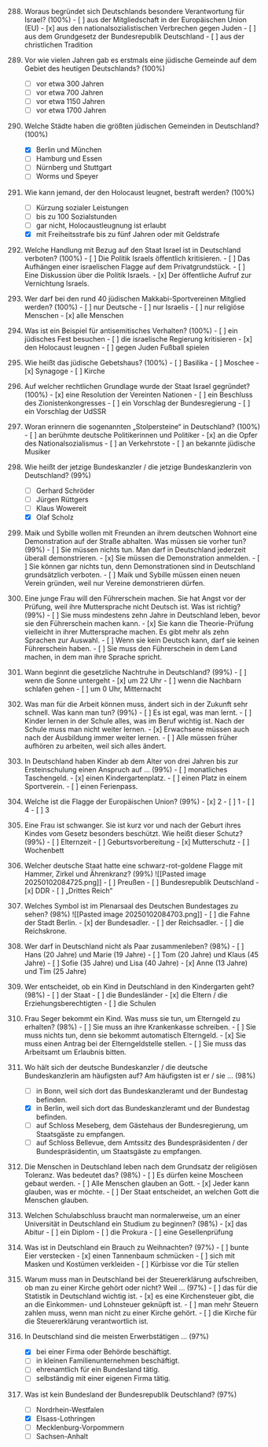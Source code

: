 288. Woraus begründet sich Deutschlands besondere Verantwortung für Israel? (100%)
	- [ ] aus der Mitgliedschaft in der Europäischen Union (EU)
	- [x] aus den nationalsozialistischen Verbrechen gegen Juden
	- [ ] aus dem Grundgesetz der Bundesrepublik Deutschland
	- [ ] aus der christlichen Tradition

59. Vor wie vielen Jahren gab es erstmals eine jüdische Gemeinde auf dem Gebiet des heutigen Deutschlands? (100%)
	- [ ] vor etwa 300 Jahren
	- [ ] vor etwa 700 Jahren
	- [ ] vor etwa 1150 Jahren
	- [ ] vor etwa 1700 Jahren

66. Welche Städte haben die größten jüdischen Gemeinden in Deutschland? (100%)
	- [x] Berlin und München
	- [ ] Hamburg und Essen
	- [ ] Nürnberg und Stuttgart
	- [ ] Worms und Speyer

96. Wie kann jemand, der den Holocaust leugnet, bestraft werden? (100%)
	- [ ] Kürzung sozialer Leistungen
	- [ ] bis zu 100 Sozialstunden
	- [ ] gar nicht, Holocaustleugnung ist erlaubt
	- [x] mit Freiheitsstrafe bis zu fünf Jahren oder mit Geldstrafe

111. Welche Handlung mit Bezug auf den Staat Israel ist in Deutschland verboten? (100%)
	- [ ] Die Politik Israels öffentlich kritisieren.
	- [ ] Das Aufhängen einer israelischen Flagge auf dem Privatgrundstück.
	- [ ] Eine Diskussion über die Politik Israels.
	- [x] Der öffentliche Aufruf zur Vernichtung Israels.

118. Wer darf bei den rund 40 jüdischen Makkabi-Sportvereinen Mitglied werden? (100%)
	- [ ] nur Deutsche
	- [ ] nur Israelis
	- [ ] nur religiöse Menschen
	- [x] alle Menschen

149. Was ist ein Beispiel für antisemitisches Verhalten? (100%)
	- [ ] ein jüdisches Fest besuchen
	- [ ] die israelische Regierung kritisieren
	- [x] den Holocaust leugnen
	- [ ] gegen Juden Fußball spielen

182. Wie heißt das jüdische Gebetshaus? (100%)
	- [ ] Basilika
	- [ ] Moschee
	- [x] Synagoge
	- [ ] Kirche

184. Auf welcher rechtlichen Grundlage wurde der Staat Israel gegründet? (100%)
	- [x] eine Resolution der Vereinten Nationen
	- [ ] ein Beschluss des Zionistenkongresses
	- [ ] ein Vorschlag der Bundesregierung
	- [ ] ein Vorschlag der UdSSR

206. Woran erinnern die sogenannten „Stolpersteine“ in Deutschland? (100%)
	- [ ] an berühmte deutsche Politikerinnen und Politiker
	- [x] an die Opfer des Nationalsozialismus
	- [ ] an Verkehrstote
	- [ ] an bekannte jüdische Musiker

72. Wie heißt der jetzige Bundeskanzler / die jetzige Bundeskanzlerin von Deutschland? (99%)
	- [ ] Gerhard Schröder
	- [ ] Jürgen Rüttgers
	- [ ] Klaus Wowereit
	- [x] Olaf Scholz

243. Maik und Sybille wollen mit Freunden an ihrem deutschen Wohnort eine Demonstration auf der Straße abhalten. Was müssen sie vorher tun? (99%)
	- [ ] Sie müssen nichts tun. Man darf in Deutschland jederzeit überall demonstrieren.
	- [x] Sie müssen die Demonstration anmelden.
	- [ ] Sie können gar nichts tun, denn Demonstrationen sind in Deutschland grundsätzlich verboten.
	- [ ] Maik und Sybille müssen einen neuen Verein gründen, weil nur Vereine demonstrieren dürfen.

268. Eine junge Frau will den Führerschein machen. Sie hat Angst vor der Prüfung, weil ihre Muttersprache nicht Deutsch ist. Was ist richtig? (99%)
	- [ ] Sie muss mindestens zehn Jahre in Deutschland leben, bevor sie den Führerschein machen kann.
	- [x] Sie kann die Theorie-Prüfung vielleicht in ihrer Muttersprache machen. Es gibt mehr als zehn Sprachen zur Auswahl.
	- [ ] Wenn sie kein Deutsch kann, darf sie keinen Führerschein haben.
	- [ ] Sie muss den Führerschein in dem Land machen, in dem man ihre Sprache spricht.

266. Wann beginnt die gesetzliche Nachtruhe in Deutschland? (99%)
	- [ ] wenn die Sonne untergeht
	- [x] um 22 Uhr
	- [ ] wenn die Nachbarn schlafen gehen
	- [ ] um 0 Uhr, Mitternacht

284. Was man für die Arbeit können muss, ändert sich in der Zukunft sehr schnell. Was kann man tun? (99%)
	- [ ] Es ist egal, was man lernt.
	- [ ] Kinder lernen in der Schule alles, was im Beruf wichtig ist. Nach der Schule muss man nicht weiter lernen.
	- [x] Erwachsene müssen auch nach der Ausbildung immer weiter lernen.
	- [ ] Alle müssen früher aufhören zu arbeiten, weil sich alles ändert.

269. In Deutschland haben Kinder ab dem Alter von drei Jahren bis zur Ersteinschulung einen Anspruch auf … (99%)
	- [ ] monatliches Taschengeld.
	- [x] einen Kindergartenplatz.
	- [ ] einen Platz in einem Sportverein.
	- [ ] einen Ferienpass.

226. Welche ist die Flagge der Europäischen Union? (99%)
	- [x] 2
	- [ ] 1
	- [ ] 4
	- [ ] 3

247. Eine Frau ist schwanger. Sie ist kurz vor und nach der Geburt ihres Kindes vom Gesetz besonders beschützt. Wie heißt dieser Schutz? (99%)
	- [ ] Elternzeit
	- [ ] Geburtsvorbereitung
	- [x] Mutterschutz
	- [ ] Wochenbett

187. Welcher deutsche Staat hatte eine schwarz-rot-goldene Flagge mit Hammer, Zirkel und Ährenkranz? (99%)
     ![[Pasted image 20250102084725.png]]
	- [ ] Preußen
	- [ ] Bundesrepublik Deutschland
	- [x] DDR
	- [ ] „Drittes Reich“

216. Welches Symbol ist im Plenarsaal des Deutschen Bundestages zu sehen? (98%)
     ![[Pasted image 20250102084703.png]]
	- [ ] die Fahne der Stadt Berlin.
	- [x] der Bundesadler.
	- [ ] der Reichsadler.
	- [ ] die Reichskrone.

245. Wer darf in Deutschland nicht als Paar zusammenleben? (98%)
	- [ ] Hans (20 Jahre) und Marie (19 Jahre)
	- [ ] Tom (20 Jahre) und Klaus (45 Jahre)
	- [ ] Sofie (35 Jahre) und Lisa (40 Jahre)
	- [x] Anne (13 Jahre) und Tim (25 Jahre)

242. Wer entscheidet, ob ein Kind in Deutschland in den Kindergarten geht? (98%)
	- [ ] der Staat
	- [ ] die Bundesländer
	- [x] die Eltern / die Erziehungsberechtigten
	- [ ] die Schulen

241. Frau Seger bekommt ein Kind. Was muss sie tun, um Elterngeld zu erhalten? (98%)
	- [ ] Sie muss an ihre Krankenkasse schreiben.
	- [ ] Sie muss nichts tun, denn sie bekommt automatisch Elterngeld.
	- [x] Sie muss einen Antrag bei der Elterngeldstelle stellen.
	- [ ] Sie muss das Arbeitsamt um Erlaubnis bitten.

71. Wo hält sich der deutsche Bundeskanzler / die deutsche Bundeskanzlerin am häufigsten auf? Am häufigsten ist er / sie … (98%)
	- [ ] in Bonn, weil sich dort das Bundeskanzleramt und der Bundestag befinden.
	- [x] in Berlin, weil sich dort das Bundeskanzleramt und der Bundestag befinden.
	- [ ] auf Schloss Meseberg, dem Gästehaus der Bundesregierung, um Staatsgäste zu empfangen.
	- [ ] auf Schloss Bellevue, dem Amtssitz des Bundespräsidenten / der Bundespräsidentin, um Staatsgäste zu empfangen.

292. Die Menschen in Deutschland leben nach dem Grundsatz der religiösen Toleranz. Was bedeutet das? (98%)
	- [ ] Es dürfen keine Moscheen gebaut werden.
	- [ ] Alle Menschen glauben an Gott.
	- [x] Jeder kann glauben, was er möchte.
	- [ ] Der Staat entscheidet, an welchen Gott die Menschen glauben.

244. Welchen Schulabschluss braucht man normalerweise, um an einer Universität in Deutschland ein Studium zu beginnen? (98%)
	- [x] das Abitur
	- [ ] ein Diplom
	- [ ] die Prokura
	- [ ] eine Gesellenprüfung

271. Was ist in Deutschland ein Brauch zu Weihnachten? (97%)
	- [ ] bunte Eier verstecken
	- [x] einen Tannenbaum schmücken
	- [ ] sich mit Masken und Kostümen verkleiden
	- [ ] Kürbisse vor die Tür stellen

291. Warum muss man in Deutschland bei der Steuererklärung aufschreiben, ob man zu einer Kirche gehört oder nicht? Weil … (97%)
	- [ ] das für die Statistik in Deutschland wichtig ist.
	- [x] es eine Kirchensteuer gibt, die an die Einkommen- und Lohnsteuer geknüpft ist.
	- [ ] man mehr Steuern zahlen muss, wenn man nicht zu einer Kirche gehört.
	- [ ] die Kirche für die Steuererklärung verantwortlich ist.

23. In Deutschland sind die meisten Erwerbstätigen … (97%)
	- [x] bei einer Firma oder Behörde beschäftigt.
	- [ ] in kleinen Familienunternehmen beschäftigt.
	- [ ] ehrenamtlich für ein Bundesland tätig.
	- [ ] selbständig mit einer eigenen Firma tätig.

25. Was ist kein Bundesland der Bundesrepublik Deutschland? (97%)
	- [ ] Nordrhein-Westfalen
	- [x] Elsass-Lothringen
	- [ ] Mecklenburg-Vorpommern
	- [ ] Sachsen-Anhalt